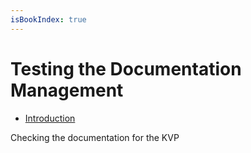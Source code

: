 ```yaml
---
isBookIndex: true
---
```

# Testing the Documentation Management

* [Introduction](testfile.md)

Checking the documentation for the KVP
